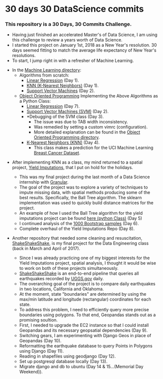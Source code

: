 # 30 days 30 DataScience commits
### This repository is a 30 Days, 30 Commits Challenge. 
- Having just finished an accelerated Master's of Data Science, I am using this challenge to review a years worth of Data Science.
- I started this project on January 1st, 2018 as a New Year's resolution. 30 days seemed fitting to match the average life expectancy of New Year's resolutions.
- To start, I jump right in with a refresher of Machine Learning. 
+ In the [Machine Learning directory](machine_learning/): 
	+ Algorithms from scratch: 
		+ [Linear Regression](machine_learning/lin_reg/) (Day 1).
		+ [KNN (K-Nearest Neighbors)](machine_learning/knn/) (Day 1).
		+ [Support Vector Machines](machine_learning/svm/) (Day 2).
	+ [Object Oriented Programming](machine_learning/oop/) Implementing the Above Algorithms as a Python Class:
        + [Linear Regression](machine_learning/oop/linregclass.py) (Day 7).
		+ [Support Vector Machines (SVM)](machine_learning/oop/svm.py) (Day 2).
        + *Debugging of the SVM class (Day 3).
            + The issue was due to TAB width inconsistency. 
            + Was remedied by setting a custom vimrc (configuration).
            + More detailed explanation can be found in the [Object Oriented Programming directory](machine_learning/oop/).
        + [K-Nearest Neighbors (KNN)](machine_learning/oop/knn.py) (Day 4).
            + This class makes a prediction for the UCI Machine Learning [Breast Cancer Dataset](machine_learning/datasets/citation.txt).

- After implementing KNN as a class, my mind returned to a spatial project, [Yield Imputations](https://github.com/adamszabunio/yield_imputations), that I put on hold for the holidays.
    + This was my final project during the last month of a Data Science internship with [Granular](www.granular.ag).
    + The goal of the project was to explore a variety of techniques to impute missing data, with spatial methods producing some of the best results. Specifically, the Ball Tree algorithm. The sklearn implementation was used to quickly build distance matrices for the project.
    + An example of how I used the Ball Tree algorithm for the yield imputations project can be found [here (python Class)](https://github.com/adamszabunio/yield_imputations/blob/master/spatial_lookup.py) (Day 5) 
    + I continued analysis of the [1000 Bootstrap samples](https://github.com/adamszabunio/yield_imputations/blob/master/bootstrap/) (Day 6).
    + Complete overhaul of the Yield Imputations Repo (Day 8).

- Another repository that needed some cleaning and resuscitation, [ShakeShakeShake](https://github.com/adamszabunio/ShakeShakeShake), is my final project for the Data Engineering class (back in March and April of 2017). 
    + Since I was already practicing one of my biggest interests for the Yield Imputations project, spatial analysis, I thought it would be wise to work on both of these projects simultaneously. 
    + [ShakeShakeShake](https://github.com/adamszabunio/ShakeShakeShake) is an end-to-end pipeline that queries all earthquakes recorded by [UGGS.gov](https://earthquake.usgs.gov) daily. 
    + The overarching goal of the project is to compare daily earthquakes in two locations, California and Oklahoma.
    + At the moment, state "boundaries" are determined by using the max/min latitude and longitude (rectangular) coordinates for each state.
    + To address this problem, I need to efficiently query more precise boundaries using polygons. To that end, Geopandas stands out as a promising soultion. 
    + First, I needed to upgrade the EC2 instance so that I could install Geopandas and its necessary geopsatial dependencies (Day 9).
    + Switching gears, I am experimenting with Django Geos in place of Geopandas (Day 10).
    + Reformatting the earthquake database to query Points in Polygons using Django (Day 11).
    + Reading in shapefiles using geodjango (Day 12).
    + Set up postgresql database locally (Day 13).
    + Migrate django and db to ubuntu (Day 14 & 15...(Memorial Day Weekend)). 
